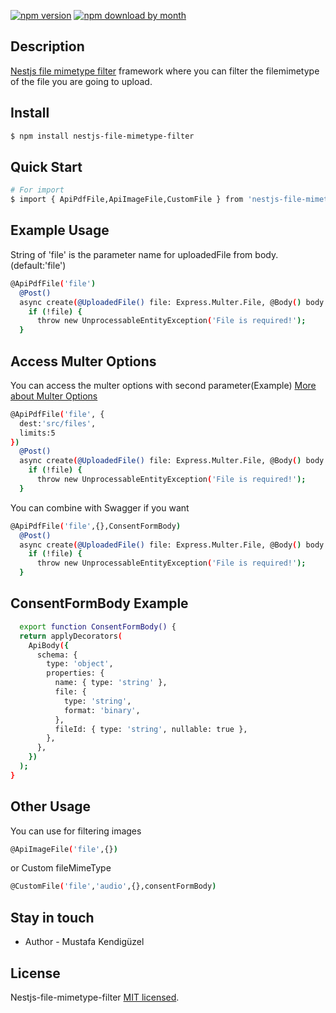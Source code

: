 
[![npm version](https://img.shields.io/npm/v/nestjs-file-mimetype-filter)](https://www.npmjs.com/package/nestjs-file-mimetype-filter)
[![npm download by month](https://img.shields.io/npm/dm/nestjs-file-mimetype-filter)](https://npmcharts.com/compare/nestjs-file-mimetype-filter?minimal=true)


## Description

[Nestjs file mimetype filter](https://github.com/mustafakendiguzel/nestjs-file-mimetype-filter) framework where you can filter the filemimetype of the file you are going to upload.

## Install

```bash
$ npm install nestjs-file-mimetype-filter
```

## Quick Start

```bash
# For import
$ import { ApiPdfFile,ApiImageFile,CustomFile } from 'nestjs-file-mimetype-filter';

```

## Example Usage
String of 'file' is the parameter name for uploadedFile from body.(default:'file')
```bash
@ApiPdfFile('file')
  @Post()
  async create(@UploadedFile() file: Express.Multer.File, @Body() body: CreateConsentFormDto) {
    if (!file) {
      throw new UnprocessableEntityException('File is required!');
  }

```
## Access Multer Options 
You can access the multer options with second parameter(Example)
[More about Multer Options](https://www.npmjs.com/package/multer)
```bash
@ApiPdfFile('file', {
  dest:'src/files',
  limits:5
})
  @Post()
  async create(@UploadedFile() file: Express.Multer.File, @Body() body: CreateConsentFormDto) {
    if (!file) {
      throw new UnprocessableEntityException('File is required!');
  }
```

You can combine with Swagger if you want 
```bash
@ApiPdfFile('file',{},ConsentFormBody)
  @Post()
  async create(@UploadedFile() file: Express.Multer.File, @Body() body: CreateConsentFormDto) {
    if (!file) {
      throw new UnprocessableEntityException('File is required!');
  }

```

## ConsentFormBody Example 
```bash
  export function ConsentFormBody() {
  return applyDecorators(
    ApiBody({
      schema: {
        type: 'object',
        properties: {
          name: { type: 'string' },
          file: {
            type: 'string',
            format: 'binary',
          },
          fileId: { type: 'string', nullable: true },
        },
      },
    })
  );
}
```

## Other Usage

You can use for filtering images 
```bash
@ApiImageFile('file',{})

```
or Custom fileMimeType 
```bash
@CustomFile('file','audio',{},consentFormBody)

```

## Stay in touch

- Author - Mustafa Kendigüzel


## License

Nestjs-file-mimetype-filter [MIT licensed](LICENSE).
